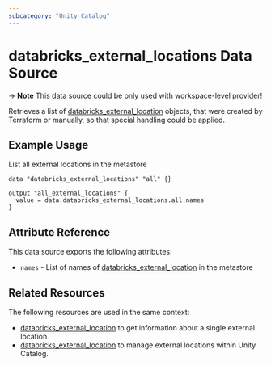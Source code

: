```yaml
---
subcategory: "Unity Catalog"
---
```

# databricks_external_locations Data Source

-> **Note** This data source could be only used with workspace-level provider!

Retrieves a list of [databricks_external_location](./external_location.md) objects, that were created by Terraform or manually, so that special handling could be applied.

## Example Usage

List all external locations in the metastore

```hcl
data "databricks_external_locations" "all" {}

output "all_external_locations" {
  value = data.databricks_external_locations.all.names
}
```

## Attribute Reference

This data source exports the following attributes:

* `names` - List of names of [databricks_external_location](./external_location.md) in the metastore

## Related Resources

The following resources are used in the same context:

* [databricks_external_location](./external_location.md) to get information about a single external location
* [databricks_external_location](../resources/external_location.md) to manage external locations within Unity Catalog.
